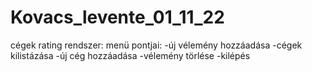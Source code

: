 # Kovacs_levente_01_11_22
cégek rating rendszer:
  menü pontjai:
    -új vélemény hozzáadása
    -cégek kilistázása
    -új cég hozzáadása
    -vélemény törlése
    -kilépés
